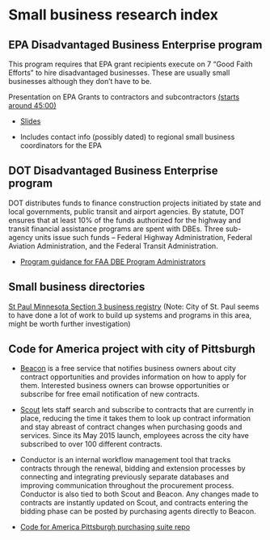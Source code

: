 # Small business research index

## EPA Disadvantaged Business Enterprise program

This program requires that EPA grant recipients execute on 7 “Good Faith Efforts” to hire disadvantaged businesses. These are usually small businesses although they don’t have to be. 

Presentation on EPA Grants to contractors and subcontractors [(starts around 45:00)](https://clu-in.adobeconnect.com/_a1089459318/p9aoffjilo6/?proto=true)

* [Slides](http://www2.epa.gov/sites/production/files/2015-09/documents/tues_atlanta_5_1015_henderson.pdf)

* Includes contact info (possibly dated) to regional small business coordinators for the EPA

## DOT Disadvantaged Business Enterprise program 

DOT distributes funds to finance construction projects initiated by state and local governments, public transit and airport agencies. By statute, DOT ensures that at least 10% of the funds authorized for the highway and transit financial assistance programs are spent with DBEs. Three sub-agency units issue such funds – Federal Highway Administration, Federal Aviation Administration, and the Federal Transit Administration. 

* [Program guidance for FAA DBE Program Administrators](https://www.faa.gov/about/office_org/headquarters_offices/acr/bus_ent_program/dbe_program_adm/)

## Small business directories

[St Paul Minnesota Section 3 business registry](https://information.stpaul.gov/City-Administration/HUD-Section-3-Business-List/kz7x-sbhg/data) (Note: City of St. Paul seems to have done a lot of work to build up systems and programs in this area, might be worth further investigation)

## Code for America project with city of Pittsburgh

* [Beacon](https://procurement.pittsburghpa.gov/beacon/opportunities) is a free service that notifies business owners about city contract opportunities and provides information on how to apply for them. Interested business owners can browse opportunities or subscribe for free email notification of new contracts.

* [Scout](https://www.buildpgh.com/scout/) lets staff search and subscribe to contracts that are currently in place, reducing the time it takes them to look up contract information and stay abreast of contract changes when purchasing goods and services. Since its May 2015 launch, employees across the city have subscribed to over 100 different contracts.

* Conductor is an internal workflow management tool that tracks contracts through the renewal, bidding and extension processes by connecting and integrating previously separate databases and improving communication throughout the procurement process. Conductor is also tied to both Scout and Beacon. Any changes made to contracts are instantly updated on Scout, and contracts entering the bidding phase can be posted by purchasing agents directly to Beacon.

* [Code for America Pittsburgh purchasing suite repo](https://github.com/codeforamerica/pittsburgh-purchasing-suite) 


